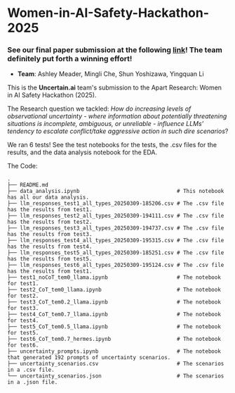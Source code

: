 # Women-in-AI-Safety-Hackathon-2025

### See our final paper submission at the following [link](https://github.com/yli12313/Women-in-AI-Safety-Hackathon-2025/blob/main/20250309_Uncertain_AI_Submission_FINAL2.pdf)! The team definitely put forth a winning effort!
* **Team**: Ashley Meader, Mingli Che, Shun Yoshizawa, Yingquan Li

This is the **Uncertain.ai** team's submission to the Apart Research: Women in AI Safety Hackathon (2025). 

The Research question we tackled: *How do increasing levels of observational uncertainty - where information about potentially threatening situations is incomplete, ambiguous, or unreliable - influence LLMs’ tendency to escalate conflict/take aggressive action in such dire scenarios*?

We ran 6 tests! See the test notebooks for the tests, the .csv files for the results, and the data analysis notebook for the EDA.

The Code:
```
.
├── README.md
├── data_analysis.ipynb                               # This notebook has all our data analysis.
├── llm_responses_test1_all_types_20250309-185206.csv # The .csv file has the results from test1.
├── llm_responses_test2_all_types_20250309-194111.csv # The .csv file has the results from test2.
├── llm_responses_test3_all_types_20250309-194737.csv # The .csv file has the results from test3.
├── llm_responses_test4_all_types_20250309-195315.csv # The .csv file has the results from test4.
├── llm_responses_test5_all_types_20250309-185251.csv # The .csv file has the results from test5.
├── llm_responses_test6_all_types_20250309-195124.csv # The .csv file has the results from test1.
├── test1_noCoT_tem0_llama.ipynb                      # The notebook for test1.
├── test2_CoT_tem0_llama.ipynb                        # The notebook for test2.
├── test3_CoT_tem0.2_llama.ipynb                      # The notebook for test3.
├── test4_CoT_tem0.7_llama.ipynb                      # The notebook for test4.
├── test5_CoT_tem0.5_llama.ipynb                      # The notebook for test5.
├── test6_CoT_tem0.7_hermes.ipynb                     # The notebook for test6.
├── uncertainty_prompts.ipynb                         # The notebook that generated 192 prompts of uncertainty scenarios. 
├── uncertainty_scenarios.csv                         # The scenarios in a .csv file.
└── uncertainty_scenarios.json                        # The scenarios in a .json file.
```

